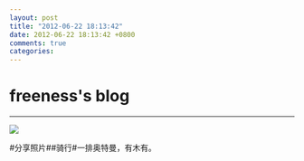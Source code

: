 ```yaml
---
layout: post
title: "2012-06-22 18:13:42"
date: 2012-06-22 18:13:42 +0800
comments: true
categories: 
---
```


# freeness's blog

----------

![](http://okqmqrbgo.bkt.clouddn.com/201206221813421.jpg)

>
\#分享照片\#\#骑行\#一排奥特曼，有木有。